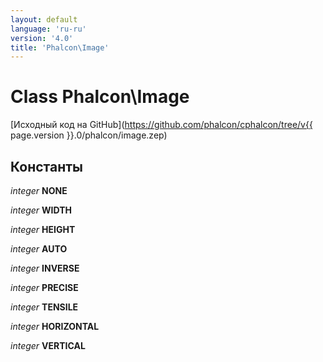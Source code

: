 ```yaml
---
layout: default
language: 'ru-ru'
version: '4.0'
title: 'Phalcon\Image'
---
```


# Class **Phalcon\Image**

[Исходный код на GitHub](https://github.com/phalcon/cphalcon/tree/v{{ page.version }}.0/phalcon/image.zep)

## Константы

*integer* **NONE**

*integer* **WIDTH**

*integer* **HEIGHT**

*integer* **AUTO**

*integer* **INVERSE**

*integer* **PRECISE**

*integer* **TENSILE**

*integer* **HORIZONTAL**

*integer* **VERTICAL**